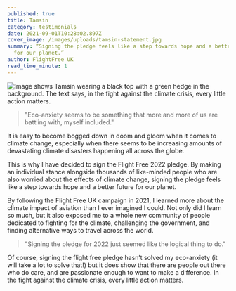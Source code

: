 ```yaml
---
published: true
title: Tamsin
category: testimonials
date: 2021-09-01T10:28:02.897Z
cover_image: /images/uploads/tamsin-statement.jpg
summary: “Signing the pledge feels like a step towards hope and a better future
  for our planet.”
author: FlightFree UK
read_time_minute: 1
---
```

![Image shows Tamsin wearing a black top with a green hedge in the background. The text says, in the fight against the climate crisis, every little action matters.](/images/uploads/tamsin-statement.jpg)

> "Eco-anxiety seems to be something that more and more of us are battling with, myself included." 

It is easy to become bogged down in doom and gloom when it comes to climate change, especially when there seems to be increasing amounts of devastating climate disasters happening all across the globe.

This is why I have decided to sign the Flight Free 2022 pledge. By making an individual stance alongside thousands of like-minded people who are also worried about the effects of climate change, signing the pledge feels like a step towards hope and a better future for our planet.

By following the Flight Free UK campaign in 2021, I learned more about the climate impact of aviation than I ever imagined I could. Not only did I learn so much, but it also exposed me to a whole new community of people dedicated to fighting for the climate, challenging the government, and finding alternative ways to travel across the world. 

> "Signing the pledge for 2022 just seemed like the logical thing to do."

Of course, signing the flight free pledge hasn’t solved my eco-anxiety (it will take a lot to solve that!) but it does show that there are people out there who do care, and are passionate enough to want to make a difference. In the fight against the climate crisis, every little action matters.